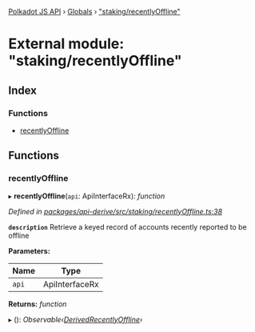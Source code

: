 [Polkadot JS API](../README.md) › [Globals](../globals.md) › ["staking/recentlyOffline"](_staking_recentlyoffline_.md)

# External module: "staking/recentlyOffline"

## Index

### Functions

* [recentlyOffline](_staking_recentlyoffline_.md#recentlyoffline)

## Functions

###  recentlyOffline

▸ **recentlyOffline**(`api`: ApiInterfaceRx): *function*

*Defined in [packages/api-derive/src/staking/recentlyOffline.ts:38](https://github.com/polkadot-js/api/blob/ffaea83e3e/packages/api-derive/src/staking/recentlyOffline.ts#L38)*

**`description`** Retrieve a keyed record of accounts recently reported to be offline

**Parameters:**

Name | Type |
------ | ------ |
`api` | ApiInterfaceRx |

**Returns:** *function*

▸ (): *Observable‹[DerivedRecentlyOffline](_types_.md#derivedrecentlyoffline)›*
